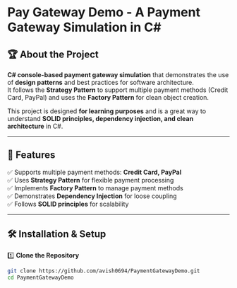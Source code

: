 # Pay Gateway Demo - A Payment Gateway Simulation in C#

## 🏆 About the Project
 **C# console-based payment gateway simulation** that demonstrates the use of **design patterns** and best practices for software architecture.  
It follows the **Strategy Pattern** to support multiple payment methods (Credit Card, PayPal) and uses the **Factory Pattern** for clean object creation.

This project is designed **for learning purposes** and is a great way to understand **SOLID principles, dependency injection, and clean architecture** in C#.

---

## 🚀 Features
✅ Supports multiple payment methods: **Credit Card, PayPal**  
✅ Uses **Strategy Pattern** for flexible payment processing  
✅ Implements **Factory Pattern** to manage payment methods  
✅ Demonstrates **Dependency Injection** for loose coupling  
✅ Follows **SOLID principles** for scalability

---

## 🛠 Installation & Setup

1️⃣ **Clone the Repository**
```sh
git clone https://github.com/avish0694/PaymentGatewayDemo.git
cd PaymentGatewayDemo
